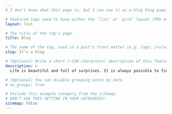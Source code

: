 ```yaml
---
# I don't know what this page is, but I can use it as a blog blog page, but only a list blog page, so I created a new .md in the blog folder, and if you want to use this one, just change the file name from blog-tem.md to blog.md

# Featured tags need to have either the `list` or `grid` layout (PRO only).
layout: list

# The title of the tag's page.
title: Blog

# The name of the tag, used in a post's front matter (e.g. tags: [<slug>]).
slug: It's a blog

# (Optional) Write a short (~150 characters) description of this featured tag.
description: >
  Life is beautiful and full of surprises. It is always possible to find something interesting and worth observing. My blog is about the observation of life, and I hope I can share the fun of life with you.

# (Optional) You can disable grouping posts by date.
# no_groups: true

# Exclude this example category from the sitemap.
# DON'T USE THIS SETTING IN YOUR CATEGORIES!
sitemap: false
---
```

